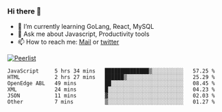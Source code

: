 ### Hi there 👋

- 🌱 I’m currently learning GoLang, React, MySQL
- 💬 Ask me about Javascript, Productivity tools 
- 📫 How to reach me: [Mail](mailto:kvaishak47@gmail.com) or [twitter](https://twitter.com/kvaish4k)

[![Peerlist](https://peerlist-readme-badge.herokuapp.com/api/kvaishak)](https://peerlist.io/kvaishak)

<!--START_SECTION:waka-->

```text
JavaScript     5 hrs 34 mins   ██████████████▒░░░░░░░░░░   57.25 %
HTML           2 hrs 27 mins   ██████▒░░░░░░░░░░░░░░░░░░   25.29 %
OpenEdge ABL   49 mins         ██░░░░░░░░░░░░░░░░░░░░░░░   08.45 %
XML            24 mins         █░░░░░░░░░░░░░░░░░░░░░░░░   04.23 %
JSON           11 mins         ▓░░░░░░░░░░░░░░░░░░░░░░░░   02.03 %
Other          7 mins          ▒░░░░░░░░░░░░░░░░░░░░░░░░   01.27 %
```

<!--END_SECTION:waka-->
